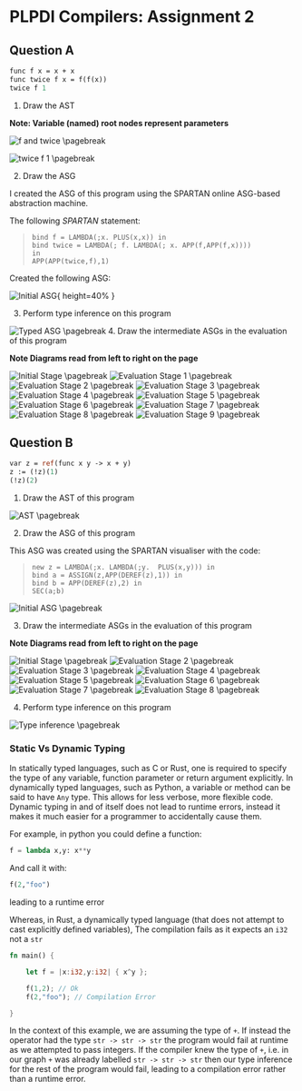 # PLPDI Compilers: Assignment 2

## Question A

```ocaml
func f x = x + x
func twice f x = f(f(x))
twice f 1
```

1. Draw the AST

**Note: Variable (named) root nodes represent parameters**

![`f` and `twice`](diag1.png)
\pagebreak

![`twice f 1`](diag2.png)
\pagebreak

2. Draw the ASG

I created the ASG of this program using the SPARTAN online ASG-based abstraction machine.

The following _SPARTAN_ statement:

>```SPARTAN
>bind f = LAMBDA(;x. PLUS(x,x)) in
>bind twice = LAMBDA(; f. LAMBDA(; x. APP(f,APP(f,x))))
>in
>APP(APP(twice,f),1)
>```

Created the following ASG:

![Initial ASG](ASG1.png){ height=40% }

3. Perform type inference on this program

![Typed ASG](typedasg.jpg)
\pagebreak
4. Draw the intermediate ASGs in the evaluation of this program

**Note Diagrams read from left to right on the page**

![Initial Stage](ASG1.png)
\pagebreak
![Evaluation Stage 1](ASGE1.png)
\pagebreak
![Evaluation Stage 2](ASGE2.png)
\pagebreak
![Evaluation Stage 3](ASGE3.png)
\pagebreak
![Evaluation Stage 4](ASGE4.png)
\pagebreak
![Evaluation Stage 5](ASGE5.png)
\pagebreak
![Evaluation Stage 6](ASGE6.png)
\pagebreak
![Evaluation Stage 7](ASGE7.png)
\pagebreak
![Evaluation Stage 8](ASGE8.png)
\pagebreak
![Evaluation Stage 9](ASGE9.png)
\pagebreak

## Question B

```OCaml
var z = ref(func x y -> x + y)
z := (!z)(1)
(!z)(2)
```

1. Draw the AST of this program

![AST](./b1.jpg)
\pagebreak

2. Draw the ASG of this program

This ASG was created using the SPARTAN visualiser with the code:

>```SPARTAN
>new z = LAMBDA(;x. LAMBDA(;y.  PLUS(x,y))) in
>bind a = ASSIGN(z,APP(DEREF(z),1)) in
>bind b = APP(DEREF(z),2) in
>SEC(a;b)
>```

![Initial ASG](BASG1.png)
\pagebreak

3. Draw the intermediate ASGs in the evaluation of this program

**Note Diagrams read from left to right on the page**

![Initial Stage](./BASG1.png)
\pagebreak
![Evaluation Stage 2](./BASGE2.png)
\pagebreak
![Evaluation Stage 3](./BASGE3.png)
\pagebreak
![Evaluation Stage 4](./BASGE4.png)
\pagebreak
![Evaluation Stage 5](./BASGE5.png)
\pagebreak
![Evaluation Stage 6](./BASGE6.png)
\pagebreak
![Evaluation Stage 7](./BASGE7.png)
\pagebreak
![Evaluation Stage 8](./BASGE8.png)
\pagebreak

4. Perform type inference on this program

![Type inference](./b4.jpg)
\pagebreak

### Static Vs Dynamic Typing

In statically typed languages, such as C or Rust, one is required to specify the type of any variable, function parameter or return argument explicitly.
In dynamically typed languages, such as Python, a variable or method can be said to have `Any` type. This allows for less verbose, more flexible code. Dynamic typing in and of itself does not lead to runtime errors, instead it makes it much easier for a programmer to accidentally cause them.

For example, in python you could define a function:

```python
f = lambda x,y: x**y
```

And call it with:
```python
f(2,"foo")
```
leading to a runtime error

Whereas, in Rust, a dynamically typed language (that does not attempt to cast explicitly defined variables), The compilation fails as it expects an `i32` not a `str`

```rust
fn main() {

    let f = |x:i32,y:i32| { x^y };

    f(1,2); // Ok
    f(2,"foo"); // Compilation Error

}
```

In the context of this example, we are assuming the type of `+`. If instead the operator had the type `str -> str -> str` the program would fail at runtime as we attempted to pass integers. If the compiler knew the type of `+`, i.e. in our graph `+` was already labelled `str -> str -> str` then our type inference for the rest of the program would fail, leading to a compilation error rather than a runtime error.
